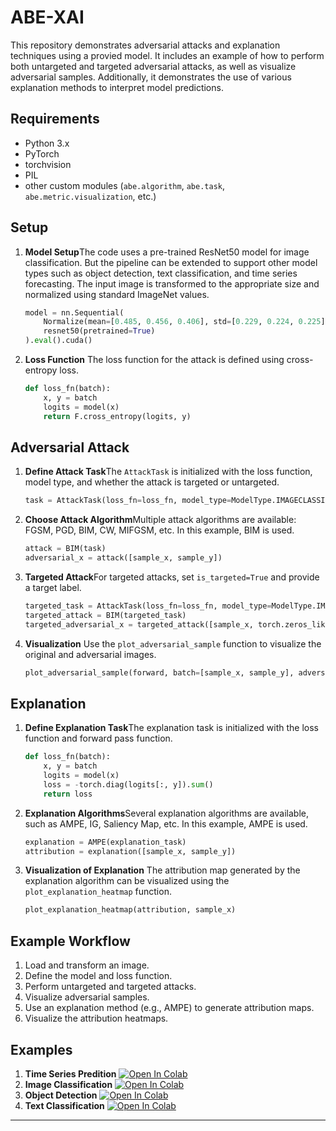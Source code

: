 # ABE-XAI

This repository demonstrates adversarial attacks and explanation techniques using a provied model. It includes an example of how to perform both untargeted and targeted adversarial attacks, as well as visualize adversarial samples. Additionally, it demonstrates the use of various explanation methods to interpret model predictions.

## Requirements

- Python 3.x
- PyTorch
- torchvision
- PIL
- other custom modules (`abe.algorithm`, `abe.task`, `abe.metric.visualization`, etc.)

## Setup

1. **Model Setup**The code uses a pre-trained ResNet50 model for image classification. But the pipeline can be extended to support other model types such as object detection, text classification, and time series forecasting. The input image is transformed to the appropriate size and normalized using standard ImageNet values.

   ```python
   model = nn.Sequential(
       Normalize(mean=[0.485, 0.456, 0.406], std=[0.229, 0.224, 0.225]),
       resnet50(pretrained=True)
   ).eval().cuda()
   ```
2. **Loss Function**
   The loss function for the attack is defined using cross-entropy loss.

   ```python
   def loss_fn(batch):
       x, y = batch
       logits = model(x)
       return F.cross_entropy(logits, y)
   ```

## Adversarial Attack

1. **Define Attack Task**The `AttackTask` is initialized with the loss function, model type, and whether the attack is targeted or untargeted.

   ```python
   task = AttackTask(loss_fn=loss_fn, model_type=ModelType.IMAGECLASSIFICATION, is_targeted=False)
   ```
2. **Choose Attack Algorithm**Multiple attack algorithms are available: FGSM, PGD, BIM, CW, MIFGSM, etc. In this example, BIM is used.

   ```python
   attack = BIM(task)
   adversarial_x = attack([sample_x, sample_y])
   ```
3. **Targeted Attack**For targeted attacks, set `is_targeted=True` and provide a target label.

   ```python
   targeted_task = AttackTask(loss_fn=loss_fn, model_type=ModelType.IMAGECLASSIFICATION, is_targeted=True)
   targeted_attack = BIM(targeted_task)
   targeted_adversarial_x = targeted_attack([sample_x, torch.zeros_like(sample_y)])
   ```
4. **Visualization**
   Use the `plot_adversarial_sample` function to visualize the original and adversarial images.

   ```python
   plot_adversarial_sample(forward, batch=[sample_x, sample_y], adversarial_sample=adversarial_x, model_type=ModelType.IMAGECLASSIFICATION)
   ```

## Explanation

1. **Define Explanation Task**The explanation task is initialized with the loss function and forward pass function.

   ```python
   def loss_fn(batch):
       x, y = batch
       logits = model(x)
       loss = -torch.diag(logits[:, y]).sum()
       return loss
   ```
2. **Explanation Algorithms**Several explanation algorithms are available, such as AMPE, IG, Saliency Map, etc. In this example, AMPE is used.

   ```python
   explanation = AMPE(explanation_task)
   attribution = explanation([sample_x, sample_y])
   ```
3. **Visualization of Explanation**
   The attribution map generated by the explanation algorithm can be visualized using the `plot_explanation_heatmap` function.

   ```python
   plot_explanation_heatmap(attribution, sample_x)
   ```

## Example Workflow

1. Load and transform an image.
2. Define the model and loss function.
3. Perform untargeted and targeted attacks.
4. Visualize adversarial samples.
5. Use an explanation method (e.g., AMPE) to generate attribution maps.
6. Visualize the attribution heatmaps.

## Examples

1. **Time Series Predition**
[![Open In Colab](https://colab.research.google.com/assets/colab-badge.svg)](https://colab.research.google.com/github/LMBTough/ABE-XAI/blob/main/colab/time_series_predition.ipynb)
2. **Image Classification**
[![Open In Colab](https://colab.research.google.com/assets/colab-badge.svg)](https://colab.research.google.com/github/LMBTough/ABE-XAI/blob/main/colab/image_classification.ipynb)
3. **Object Detection**
[![Open In Colab](https://colab.research.google.com/assets/colab-badge.svg)](https://colab.research.google.com/github/LMBTough/ABE-XAI/blob/main/colab/object_detection.ipynb)
4. **Text Classification**
[![Open In Colab](https://colab.research.google.com/assets/colab-badge.svg)](https://colab.research.google.com/github/LMBTough/ABE-XAI/blob/main/colab/nlp_classification.ipynb)
---
